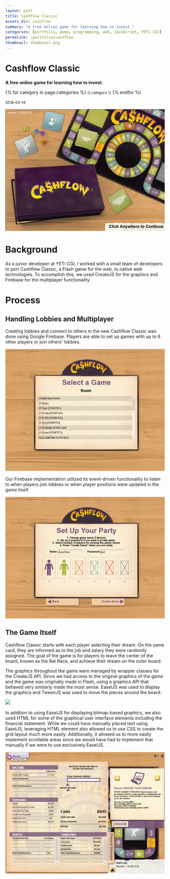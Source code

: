 ```yaml
---
layout: post
title: Cashflow Classic
assets_dir: cashflow
summary: "A free online game for learning how to invest."
categories: [portfolio, game, programming, web, JavaScript, YETi CGI]
permalink: /portfolio/cashflow
thumbnail: thumbnail.png
---
```


# Cashflow Classic

<p class="post-summary"><strong>A free online game for learning how to invest.</strong></p>

<div class="categories">
    {% for category in page.categories %}
    <small category="{{ category }}">{{ category }}</small>
    {% endfor %}
</div>

<p class="post-date"><small>2018-03-14</small></p>

<a  href="/assets/cashflow/cashflow-splash.png" target="_blank">![](/assets/cashflow/cashflow-splash.png)</a>

# Background

As a junior developer at YETi CGI, I worked with a small team of developers to port Cashflow Classic, a Flash game for the web, to native web technologies. To accomplish this, we used CreateJS for the graphics and Firebase for the multiplayer functionality.

# Process

## Handling Lobbies and Multiplayer

Creating lobbies and connect to others in the new Cashflow Classic was done using Google Firebase. Players are able to set up games with up to 6 other players or join others' lobbies.

<a  href="/assets/cashflow/cashflow-lobbies.png" target="_blank">![](/assets/cashflow//cashflow-lobbies.png)</a>

Our Firebase implementation utilized its event-driven functionality to listen to when players join lobbies or when player positions were updated in the game itself.

<a  href="/assets/cashflow/cashflow-lobby.png" target="_blank">![](/assets/cashflow//cashflow-lobby.png)</a>

## The Game Itself

Cashflow Classic starts with each player selecting their dream. On the same card, they are informed as to the job and salary they were randomly assigned. The goal of the game is for players to leave the center of the board, known as the Rat Race, and achieve their dream on the outer board.

The graphics throughout the game were managed by wrapper classes for the CreateJS API. Since we had access to the original graphics of the game and the game was originally made in Flash, using a graphics API that behaved very similarly made the most sense. EaselJS was used to display the graphics and TweenJS was used to move the pieces around the board.

<a  href="/assets/cashflow/cashflow.png" target="_blank">![](/assets/cashflow//cashflow.png)</a>

In addition to using EaselJS for displaying bitmap-based graphics, we also used HTML for some of the graphical user interface elements including the financial statement. While we could have manually placed text using EaselJS, leveraging HTML element also allowed us to use CSS to create the grid layout much more easily. Additionally, it allowed us to more easily implement scrollable areas since we would have had to implement that manually if we were to use exclusively EaselJS.

<a  href="/assets/cashflow/cashflow-folder.png" target="_blank">![](/assets/cashflow//cashflow-folder.png)</a>